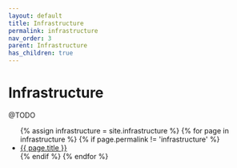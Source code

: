 ```yaml
---
layout: default
title: Infrastructure
permalink: infrastructure
nav_order: 3
parent: Infrastructure
has_children: true
---
```

# Infrastructure

@TODO

<ul>
{% assign infrastructure = site.infrastructure %}
    {% for page in infrastructure %}
    {% if page.permalink != 'infrastructure' %}
    <li><a href="{{ page.url }}">{{ page.title }}</a></li>
    {% endif %}
    {% endfor %}
</ul>
